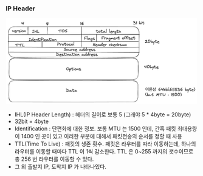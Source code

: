 ### IP Header

<img src="../../images/ipHeader.png" alt="IP Header" />
<br />

- IHL(IP Header Length) : 헤더의 길이로 보통 5 (그래야 5 \* 4byte = 20byte)
- 32bit = 4byte
- Identification : 단편화에 대한 정보. 보통 MTU 는 1500 인데, 간혹 패킷 최대용량이 1400 인 곳이 있고 이러한 부분에 대해서 패킷전송의 순서를 정할 때 사용
- TTL(Time To Live) : 패킷의 생존 횟수. 패킷은 라우터를 따라 이동하는데, 하나의 라우터를 이동할 때마다 TTL 이 1씩 감소한다. TTL 은 0~255 까지의 갯수이므로 총 256 번 라우터를 이동할 수 있다.
- 그 외 출발지 IP, 도착지 IP 가 나타나있다.
